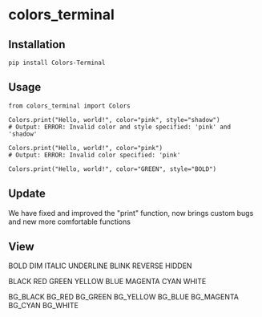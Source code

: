 # colors_terminal

## Installation

`pip install Colors-Terminal`
## Usage

	from colors_terminal import Colors
	
	Colors.print("Hello, world!", color="pink", style="shadow")
	# Output: ERROR: Invalid color and style specified: 'pink' and 'shadow'

	Colors.print("Hello, world!", color="pink")
	# Output: ERROR: Invalid color specified: 'pink'

	Colors.print("Hello, world!", color="GREEN", style="BOLD")


## Update
We have fixed and improved the "print" function, now brings custom bugs and new more comfortable functions

## View
BOLD
DIM
ITALIC
UNDERLINE
BLINK
REVERSE
HIDDEN
    
BLACK
RED
GREEN
YELLOW
BLUE
MAGENTA
CYAN
WHITE
    
BG_BLACK
BG_RED
BG_GREEN
BG_YELLOW
BG_BLUE
BG_MAGENTA
BG_CYAN
BG_WHITE